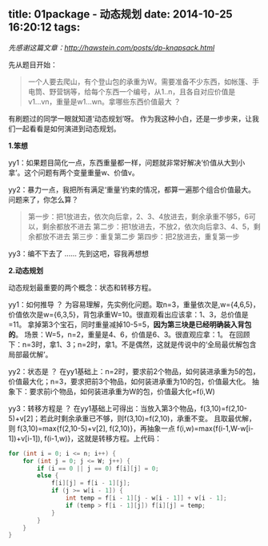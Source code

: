 title: 01package - 动态规划
date: 2014-10-25 16:20:12
tags:
---

*先感谢这篇文章：http://hawstein.com/posts/dp-knapsack.html*

先从题目开始：
>一个人要去爬山，有个登山包的承重为W。需要准备不少东西，如帐篷、手电筒、野营锅等，给每个东西一个编号，从1..n，且各自对应价值是v1...vn，重量是w1...wn。拿哪些东西价值最大 ？

有刷题过的同学一眼就知道‘动态规划’呀。
作为我这种小白，还是一步步来，让我们一起看看是如何演进到动态规划。

**1.笨想**

yy1：如果题目简化一点，东西重量都一样，问题就非常好解决‘价值从大到小拿’。这个问题有两个变量重量w、价值v。

yy2：暴力一点，我把所有满足‘重量’约束的情况，都算一遍那个组合价值最大。问题来了，你怎么算？
>第一步：把1放进去，依次向后拿，2、3、4放进去，剩余承重不够5，6可以，剩余都放不进去
第二步：把1放进去，不放2，依次向后拿3、4、5，剩余都放不进去
第三步：重复第二步
第四步：把2放进去，重复第一步

yy3：编不下去了 ...... 先到这吧，容我再想想

**2.动态规划**

动态规划最重要的两个概念：状态和转移方程。

yy1：如何推导 ？ 
为容易理解，先实例化问题。取n=3，重量依次是,w={4,6,5}，价值依次是w={6,3,5}，背包承重W=10。很直观看出应该拿：1、3，总价值是=11。
拿掉第3个宝石，同时重量减掉10-5=5，**因为第三块是已经明确装入背包的**。
场景：W=5，n=2，重量是4、6，价值是6、3。很直观应拿：1。
在回顾下：n=3时，拿1、3；n=2时，拿1。不是偶然，这就是传说中的‘全局最优解包含局部最优解’。

yy2：状态是 ？
在yy1基础上：n=2时，要求前2个物品，如何装进承重为5的包，价值最大化；n=3，要求把前3个物品，如何装进承重为10的包，价值最大化。
抽象下：要求前i个物品，如何装进承重为W的包，价值最大化=f(i,W)

yy3：转移方程是 ？
在yy1基础上可得出：当放入第3个物品，f(3,10)=f(2,10-5)+v[2]；若此时剩余承重已不够，则f(3,10)=f(2,10)，承重不变。
且取最优解，则 f(3,10)=max{f(2,10-5)+v[2], f(2,10)}，再抽象一点 f(i,w)=max{f(i-1,W-w[i-1])+v[i-1]), f(i-1,w)}，这就是转移方程。上代码：
```java
for (int i = 0; i <= n; i++) {
	for (int j = 0; j <= W; j++) {
		if (i == 0 || j == 0) f[i][j] = 0;
		else {
			f[i][j] = f[i - 1][j];
			if (j >= w[i - 1]) {
				int temp = f[i - 1][j - w[i - 1]] + v[i - 1];
				if (temp > f[i - 1][j]) f[i][j] = temp;
			}
		}
	}
}
```

